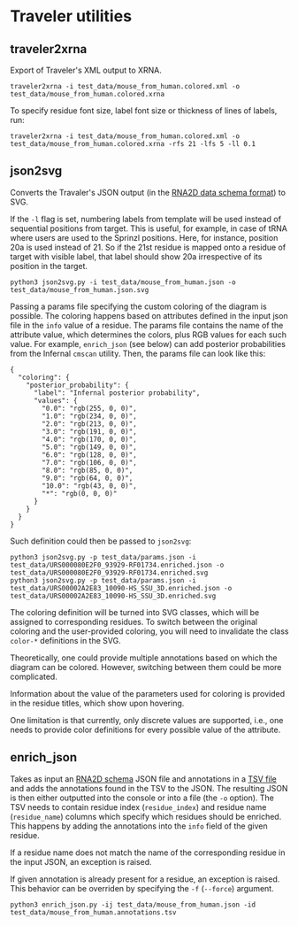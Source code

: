 # Traveler utilities

## traveler2xrna

Export of Traveler's XML output to XRNA.

```
traveler2xrna -i test_data/mouse_from_human.colored.xml -o test_data/mouse_from_human.colored.xrna
```

To specify residue font size, label font size or thickness of lines of labels, run:

```
traveler2xrna -i test_data/mouse_from_human.colored.xml -o test_data/mouse_from_human.colored.xrna -rfs 21 -lfs 5 -ll 0.1
```

## json2svg

Converts the Travaler's JSON output (in the [RNA2D data schema format](https://github.com/LDWLab/RNA2D-data-schema/))
to SVG.

If the `-l` flag is set, numbering labels from template will be used instead of sequential positions from target. This
is useful, for example, in case of tRNA where users are used to the Sprinzl positions. Here, for instance, position 20a is
used instead of 21. So if the 21st residue is mapped onto a residue of target with visible label, that label should show 20a 
irrespective of its position in the target.

``
python3 json2svg.py -i test_data/mouse_from_human.json -o test_data/mouse_from_human.json.svg
``

Passing a params file specifying the custom coloring of the diagram is possible. The coloring happens based on attributes
defined in the input json file in the `info` value of a residue. The params file contains the name of the attribute 
value, which determines the colors, plus RGB values for each such value. For example, ``enrich_json`` (see below) can add posterior 
probabilities from the Infernal `cmscan` utility. Then, the params file can look like this:


```
{
  "coloring": {
    "posterior_probability": {
      "label": "Infernal posterior probability",
      "values": {        
        "0.0": "rgb(255, 0, 0)",
        "1.0": "rgb(234, 0, 0)",
        "2.0": "rgb(213, 0, 0)",
        "3.0": "rgb(191, 0, 0)",
        "4.0": "rgb(170, 0, 0)",
        "5.0": "rgb(149, 0, 0)",
        "6.0": "rgb(128, 0, 0)",
        "7.0": "rgb(106, 0, 0)",
        "8.0": "rgb(85, 0, 0)",
        "9.0": "rgb(64, 0, 0)",
        "10.0": "rgb(43, 0, 0)",
        "*": "rgb(0, 0, 0)"
      }
    }
  }
}
```

Such definition could then be passed to `json2svg`:

```
python3 json2svg.py -p test_data/params.json -i test_data/URS000080E2F0_93929-RF01734.enriched.json -o test_data/URS000080E2F0_93929-RF01734.enriched.svg
python3 json2svg.py -p test_data/params.json -i test_data/URS00002A2E83_10090-HS_SSU_3D.enriched.json -o test_data/URS00002A2E83_10090-HS_SSU_3D.enriched.svg
```
The coloring definition will be turned into SVG classes, which will be assigned to corresponding
residues. To switch between the original coloring and the user-provided coloring, you will need to invalidate the class
`color-*` definitions in the SVG. 

Theoretically, one could provide multiple annotations based on which the diagram can be colored. However, switching
between them could be more complicated.

Information about the value of the parameters used for coloring is provided in the residue titles, which show upon 
hovering.

One limitation is that currently, only discrete values are supported, i.e., one needs to provide color definitions
for every possible value of the attribute.

## enrich_json

Takes as input an [RNA2D schema](https://github.com/LDWLab/RNA2D-data-schema/) JSON file and annotations in 
a [TSV file](test_data/mouse_from_human.annotations.tsv) and adds the annotations found in the TSV to the
JSON. The resulting JSON is then either outputted into the console or into a file (the ``-o`` option).
The TSV needs to contain residue index (``residue_index``) and residue name (``residue_name``) columns which specify
which residues should be enriched. This happens by adding the annotations into the ``info`` field of the given
residue. 

If a residue name does not match the name of the corresponding residue in the input JSON, an exception
is raised.

If given annotation is already present for a residue, an exception is raised. This behavior can be overriden by specifying the ``-f`` 
(``--force``) argument.

``
python3 enrich_json.py -ij test_data/mouse_from_human.json -id test_data/mouse_from_human.annotations.tsv
``

